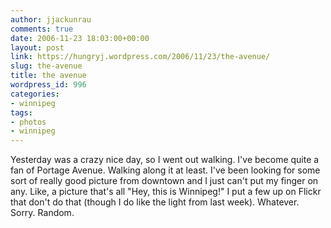 ```yaml
---
author: jjackunrau
comments: true
date: 2006-11-23 18:03:00+00:00
layout: post
link: https://hungryj.wordpress.com/2006/11/23/the-avenue/
slug: the-avenue
title: the avenue
wordpress_id: 996
categories:
- winnipeg
tags:
- photos
- winnipeg
---
```


Yesterday was a crazy nice day, so I went out walking.  I've become quite a fan of Portage Avenue.  Walking along it at least.  I've been looking for some sort of really good picture from downtown and I just can't put my finger on any.  Like, a picture that's all "Hey, this is Winnipeg!"  I put a few up on Flickr that don't do that (though I do like the light from last week).  Whatever.  Sorry.  Random.
